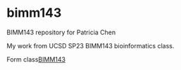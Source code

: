 # bimm143
BIMM143 repository for Patricia Chen

My work from UCSD SP23 BIMM143 bioinformatics class. 


Form class[BIMM143](https://bioboot.github.io/bimm143_S23/)